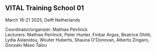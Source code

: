 ## VITAL Training School 01
March 18-21 2025, Delft Netherlands

Coordinator/organizer: Mathias Peirlinck  
Lecturers: Mathias Peirlinck, Peter Hunter, Finbar Argus, Beatrice Ghitti, Lydia Aslanidou, Wouter Huberts, Shauna O'Donovan, Alberto Zingaro, Gonzalo Maso Talou
